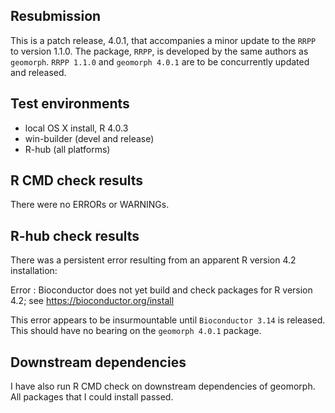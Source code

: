 ## Resubmission
This is a patch release, 4.0.1, that accompanies a minor update to the `RRPP` to version 1.1.0. The package, `RRPP`, is developed by the same authors as `geomorph`. `RRPP 1.1.0` and `geomorph 4.0.1` are to be concurrently updated and released.

## Test environments
* local OS X install, R 4.0.3
* win-builder (devel and release)
* R-hub (all platforms)

## R CMD check results
There were no ERRORs or WARNINGs. 

## R-hub check results
There was a persistent error resulting from an apparent R version 4.2 installation:

Error : Bioconductor does not yet build and check packages for R version 4.2; see
  https://bioconductor.org/install
  
This error appears to be insurmountable until `Bioconductor 3.14` is released.  This should have no bearing on the `geomorph 4.0.1` package.

## Downstream dependencies
I have also run R CMD check on downstream dependencies of geomorph. All packages that I could install passed. 
